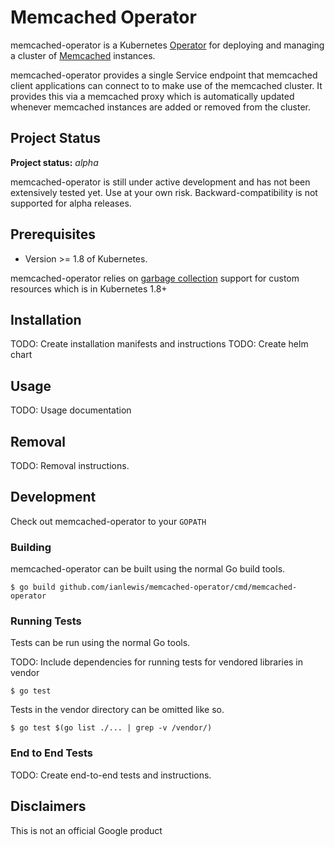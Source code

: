 # Memcached Operator

memcached-operator is a Kubernetes [Operator](https://coreos.com/blog/introducing-operators.html) for deploying and managing a cluster of [Memcached](https://memcached.org/) instances.

memcached-operator provides a single Service endpoint that memcached client applications can connect to to make use of the memcached cluster. It provides this via a memcached proxy which is automatically updated whenever memcached instances are added or removed from the cluster.

## Project Status

**Project status:** *alpha* 

memcached-operator is still under active development and has not been extensively tested yet. Use at your own risk. Backward-compatibility is not supported for alpha releases.

## Prerequisites

* Version >= 1.8 of Kubernetes.

memcached-operator relies on [garbage collection](https://kubernetes.io/docs/concepts/workloads/controllers/garbage-collection/) support for custom resources which is in Kubernetes 1.8+

## Installation

TODO: Create installation manifests and instructions
TODO: Create helm chart

## Usage

TODO: Usage documentation

## Removal

TODO: Removal instructions.

## Development

Check out memcached-operator to your `GOPATH`

### Building

memcached-operator can be built using the normal Go build tools.

```
$ go build github.com/ianlewis/memcached-operator/cmd/memcached-operator
```

### Running Tests

Tests can be run using the normal Go tools.

TODO: Include dependencies for running tests for vendored libraries in vendor

```
$ go test
```

Tests in the vendor directory can be omitted like so.

```
$ go test $(go list ./... | grep -v /vendor/)
``` 

### End to End Tests

TODO: Create end-to-end tests and instructions.

## Disclaimers

This is not an official Google product
